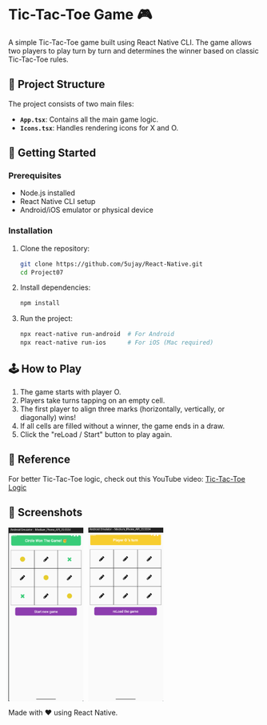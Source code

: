 # Tic-Tac-Toe Game 🎮

A simple Tic-Tac-Toe game built using React Native CLI. The game allows two players to play turn by turn and determines the winner based on classic Tic-Tac-Toe rules.

## 📂 Project Structure

The project consists of two main files:

- **`App.tsx`**: Contains all the main game logic.
- **`Icons.tsx`**: Handles rendering icons for X and O.

## 🚀 Getting Started

### Prerequisites

- Node.js installed
- React Native CLI setup
- Android/iOS emulator or physical device

### Installation

1. Clone the repository:
   ```sh
   git clone https://github.com/5ujay/React-Native.git
   cd Project07
   ```
2. Install dependencies:
   ```sh
   npm install
   ```
3. Run the project:
   ```sh
   npx react-native run-android  # For Android
   npx react-native run-ios      # For iOS (Mac required)
   ```

## 🕹️ How to Play

1. The game starts with player O.
2. Players take turns tapping on an empty cell.
3. The first player to align three marks (horizontally, vertically, or diagonally) wins!
4. If all cells are filled without a winner, the game ends in a draw.
5. Click the "reLoad / Start" button to play again.

## 🎥 Reference

For better Tic-Tac-Toe logic, check out this YouTube video: [Tic-Tac-Toe Logic](https://www.youtube.com/watch?v=qU_gdQ1FvjM)

## 📸 Screenshots

<div style="display: flex; flex-direction: row; gap: 10px;">
  <img src="output1.png" alt="App Screenshot" width="150" height="auto"/>
  <img src="output2.png" alt="App Screenshot" width="150" height="auto"/>
</div>

Made with ❤️ using React Native.
